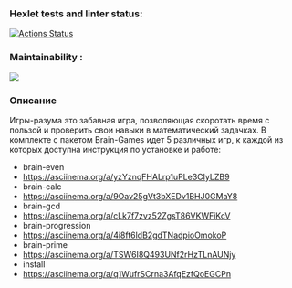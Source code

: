 ### Hexlet tests and linter status:
[![Actions Status](https://github.com/TabulaSmaragudina/python-project-lvl1/workflows/hexlet-check/badge.svg)](https://github.com/TabulaSmaragudina/python-project-lvl1/actions)
### Maintainability :
<a href="https://codeclimate.com/github/TabulaSmaragudina/python-project-lvl1/maintainability"><img src="https://api.codeclimate.com/v1/badges/ee251eeb91fd6ebb0ee6/maintainability" /></a>


### Описание
Игры-разума это забавная игра, позволяющая скоротать время с пользой и проверить свои навыки в математический задачках. В комплекте с пакетом Brain-Games идет 5 различных игр, к каждой из которых доступна инструкция по установке и работе:
* brain-even 
 * https://asciinema.org/a/yzYznqFHALrp1uPLe3CIyLZB9
* brain-calc 
 * https://asciinema.org/a/9Oav25gVt3bXEDv1BHJ0GMaY8
* brain-gcd 
 * https://asciinema.org/a/cLk7f7zvz52ZgsT86VKWFiKcV
* brain-progression 
 * https://asciinema.org/a/4i8ft6ldB2gdTNadpioOmokoP
* brain-prime 
 * https://asciinema.org/a/TSW6I8Q493UNf2rHzTLnAUNjy
* install 
 * https://asciinema.org/a/q1WufrSCrna3AfqEzfQoEGCPn



